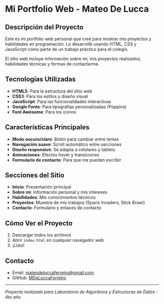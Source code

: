 # Mi Portfolio Web - Mateo De Lucca

## Descripción del Proyecto

Este es mi portfolio web personal que creé para mostrar mis proyectos y habilidades en programación. Lo desarrollé usando HTML, CSS y JavaScript como parte de un trabajo práctico para el colegio.

El sitio web incluye información sobre mí, mis proyectos realizados, habilidades técnicas y formas de contactarme.

## Tecnologías Utilizadas

- **HTML5**: Para la estructura del sitio web
- **CSS3**: Para los estilos y diseño visual
- **JavaScript**: Para las funcionalidades interactivas
- **Google Fonts**: Para tipografías personalizadas (Poppins)
- **Font Awesome**: Para los iconos

## Características Principales

- **Modo oscuro/claro**: Botón para cambiar entre temas
- **Navegación suave**: Scroll automático entre secciones
- **Diseño responsive**: Se adapta a celulares y tablets
- **Animaciones**: Efectos hover y transiciones
- **Formulario de contacto**: Para que me puedan escribir

## Secciones del Sitio

- **Inicio**: Presentación principal
- **Sobre mí**: Información personal y mis intereses
- **Habilidades**: Mis conocimientos técnicos
- **Proyectos**: Muestra de mis trabajos (Space Invaders, Stick Brawl)
- **Contacto**: Formulario y enlaces de contacto

## Cómo Ver el Proyecto

1. Descargar todos los archivos
2. Abrir `index.html` en cualquier navegador web
3. ¡Listo!

## Contacto

- Email: mateodeluccaferreiro@gmail.com
- GitHub: [MDeLuccaFerreiro](https://github.com/MDeLuccaFerreiro)

---

*Proyecto realizado para Laboratorio de Algoritmos y Estructuras de Datos - 4to año*
